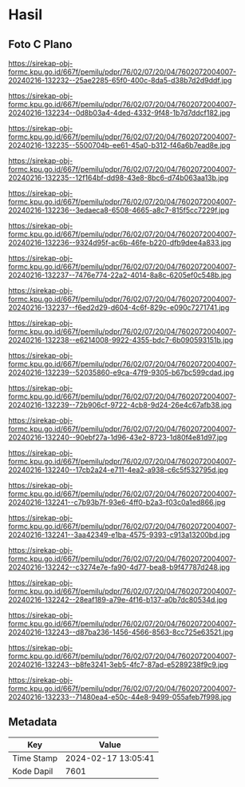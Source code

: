 # Hasil

## Foto C Plano

https://sirekap-obj-formc.kpu.go.id/667f/pemilu/pdpr/76/02/07/20/04/7602072004007-20240216-132232--25ae2285-65f0-400c-8da5-d38b7d2d9ddf.jpg

https://sirekap-obj-formc.kpu.go.id/667f/pemilu/pdpr/76/02/07/20/04/7602072004007-20240216-132234--0d8b03a4-4ded-4332-9f48-1b7d7ddcf182.jpg

https://sirekap-obj-formc.kpu.go.id/667f/pemilu/pdpr/76/02/07/20/04/7602072004007-20240216-132235--5500704b-ee61-45a0-b312-f46a6b7ead8e.jpg

https://sirekap-obj-formc.kpu.go.id/667f/pemilu/pdpr/76/02/07/20/04/7602072004007-20240216-132235--12f164bf-dd98-43e8-8bc6-d74b063aa13b.jpg

https://sirekap-obj-formc.kpu.go.id/667f/pemilu/pdpr/76/02/07/20/04/7602072004007-20240216-132236--3edaeca8-6508-4665-a8c7-815f5cc7229f.jpg

https://sirekap-obj-formc.kpu.go.id/667f/pemilu/pdpr/76/02/07/20/04/7602072004007-20240216-132236--9324d95f-ac6b-46fe-b220-dfb9dee4a833.jpg

https://sirekap-obj-formc.kpu.go.id/667f/pemilu/pdpr/76/02/07/20/04/7602072004007-20240216-132237--7476e774-22a2-4014-8a8c-6205ef0c548b.jpg

https://sirekap-obj-formc.kpu.go.id/667f/pemilu/pdpr/76/02/07/20/04/7602072004007-20240216-132237--f6ed2d29-d604-4c6f-829c-e090c7271741.jpg

https://sirekap-obj-formc.kpu.go.id/667f/pemilu/pdpr/76/02/07/20/04/7602072004007-20240216-132238--e6214008-9922-4355-bdc7-6b090593151b.jpg

https://sirekap-obj-formc.kpu.go.id/667f/pemilu/pdpr/76/02/07/20/04/7602072004007-20240216-132239--52035860-e9ca-47f9-9305-b67bc599cdad.jpg

https://sirekap-obj-formc.kpu.go.id/667f/pemilu/pdpr/76/02/07/20/04/7602072004007-20240216-132239--72b906cf-9722-4cb8-9d24-26e4c67afb38.jpg

https://sirekap-obj-formc.kpu.go.id/667f/pemilu/pdpr/76/02/07/20/04/7602072004007-20240216-132240--90ebf27a-1d96-43e2-8723-1d80f4e81d97.jpg

https://sirekap-obj-formc.kpu.go.id/667f/pemilu/pdpr/76/02/07/20/04/7602072004007-20240216-132240--17cb2a24-e711-4ea2-a938-c6c5f532795d.jpg

https://sirekap-obj-formc.kpu.go.id/667f/pemilu/pdpr/76/02/07/20/04/7602072004007-20240216-132241--c7b93b7f-93e6-4ff0-b2a3-f03c0a1ed866.jpg

https://sirekap-obj-formc.kpu.go.id/667f/pemilu/pdpr/76/02/07/20/04/7602072004007-20240216-132241--3aa42349-e1ba-4575-9393-c913a13200bd.jpg

https://sirekap-obj-formc.kpu.go.id/667f/pemilu/pdpr/76/02/07/20/04/7602072004007-20240216-132242--c3274e7e-fa90-4d77-bea8-b9f47787d248.jpg

https://sirekap-obj-formc.kpu.go.id/667f/pemilu/pdpr/76/02/07/20/04/7602072004007-20240216-132242--28eaf189-a79e-4f16-b137-a0b7dc80534d.jpg

https://sirekap-obj-formc.kpu.go.id/667f/pemilu/pdpr/76/02/07/20/04/7602072004007-20240216-132243--d87ba236-1456-4566-8563-8cc725e63521.jpg

https://sirekap-obj-formc.kpu.go.id/667f/pemilu/pdpr/76/02/07/20/04/7602072004007-20240216-132243--b8fe3241-3eb5-4fc7-87ad-e5289238f9c9.jpg

https://sirekap-obj-formc.kpu.go.id/667f/pemilu/pdpr/76/02/07/20/04/7602072004007-20240216-132233--71480ea4-e50c-44e8-9499-055afeb7f998.jpg


## Metadata

| Key        | Value               |
| ---------- | ------------------- |
| Time Stamp | 2024-02-17 13:05:41 |
| Kode Dapil | 7601                |



